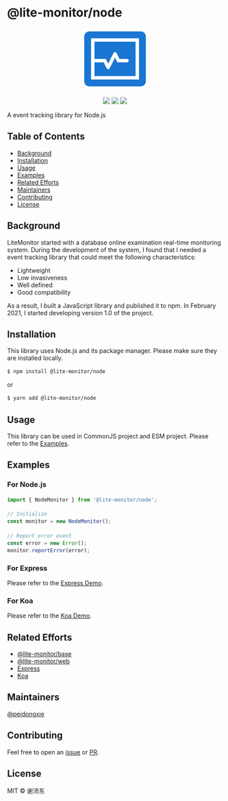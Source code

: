 # @lite-monitor/node

<p align="center">
  <img src="https://raw.githubusercontent.com/peidongxie/lite-monitor/main/packages/frontend/public/logo.png">
</p>
<p align="center">
  <img src="https://img.shields.io/github/license/peidongxie/lite-monitor" />
  <img src="https://img.shields.io/github/package-json/v/peidongxie/lite-monitor" />
  <img src="https://img.shields.io/npm/v/@lite-monitor/node" />
</p>

A event tracking library for Node.js

## Table of Contents

- [Background](#background)
- [Installation](#installation)
- [Usage](#usage)
- [Examples](#examples)
- [Related Efforts](#related-efforts)
- [Maintainers](#maintainers)
- [Contributing](#contributing)
- [License](#license)

## Background

LiteMonitor started with a database online examination real-time monitoring system. During the development of the system, I found that I needed a event tracking library that could meet the following characteristics:

- Lightweight
- Low invasiveness
- Well defined
- Good compatibility

As a result, I built a JavaScript library and published it to npm. In February 2021, I started developing version 1.0 of the project.

## Installation

This library uses Node.js and its package manager. Please make sure they are installed locally.

```sh
$ npm install @lite-monitor/node
```

or

```sh
$ yarn add @lite-monitor/node
```

## Usage

This library can be used in CommonJS project and ESM project. Please refer to the [Examples](#examples).

## Examples

### For Node.js

```typescript
import { NodeMonitor } from '@lite-monitor/node';

// Initialize
const monitor = new NodeMonitor();

// Report error event
const error = new Error();
monitor.reportError(error);
```

### For Express

Please refer to the [Express Demo](https://github.com/peidongxie/lite-monitor/tree/main/packages/node-express-demo).

### For Koa

Please refer to the [Koa Demo](https://github.com/peidongxie/lite-monitor/tree/main/packages/node-koa-demo).

## Related Efforts

- [@lite-monitor/base](https://github.com/peidongxie/lite-monitor/tree/main/packages/lite-monitor-base)
- [@lite-monitor/web](https://github.com/peidongxie/lite-monitor/tree/main/packages/lite-monitor-web)
- [Express](https://github.com/expressjs/express)
- [Koa](https://github.com/koajs/koa)

## Maintainers

[@peidongxie](https://github.com/peidongxie)

## Contributing

Feel free to open an [issue](https://github.com/peidongxie/lite-monitor/issues/new) or [PR](https://github.com/peidongxie/lite-monitor/compare).

## License

MIT © 谢沛东
